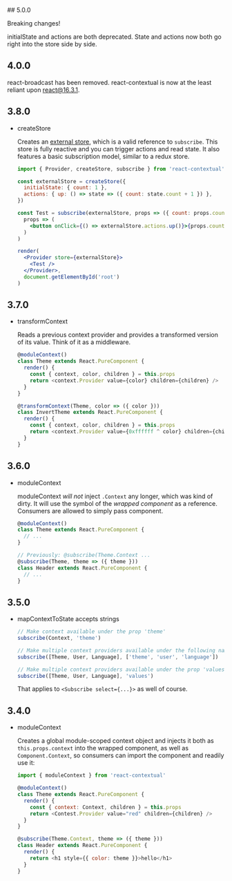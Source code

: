 ## 5.0.0

Breaking changes!

initialState and actions are both deprecated. State and actions now both go right into the store side by side.

## 4.0.0

react-broadcast has been removed. react-contextual is now at the least reliant upon react@16.3.1.

## 3.8.0

* createStore

  Creates an [external store](https://github.com/drcmda/react-contextual/blob/master/API.md#createstore), which is a valid reference to `subscribe`. This store is fully reactive and you can trigger actions and read state. It also features a basic subscription model, similar to a redux store.

  ```jsx
  import { Provider, createStore, subscribe } from 'react-contextual'

  const externalStore = createStore({
    initialState: { count: 1 },
    actions: { up: () => state => ({ count: state.count + 1 }) },
  })

  const Test = subscribe(externalStore, props => ({ count: props.count }))(
    props => (
      <button onClick={() => externalStore.actions.up()}>{props.count}</button>
    )
  )

  render(
    <Provider store={externalStore}>
      <Test />
    </Provider>,
    document.getElementById('root')
  )
  ```

## 3.7.0

* transformContext

  Reads a previous context provider and provides a transformed version of its value. Think of it as a middleware.

  ```js
  @moduleContext()
  class Theme extends React.PureComponent {
    render() {
      const { context, color, children } = this.props
      return <context.Provider value={color} children={children} />
    }
  }

  @transformContext(Theme, color => ({ color }))
  class InvertTheme extends React.PureComponent {
    render() {
      const { context, color, children } = this.props
      return <context.Provider value={0xffffff ^ color} children={children} />
    }
  }
  ```

## 3.6.0

* moduleContext

  moduleContext _will not_ inject `.Context` any longer, which was kind of dirty. It will use the symbol of the _wrapped component_ as a reference. Consumers are allowed to simply pass component.

  ```js
  @moduleContext()
  class Theme extends React.PureComponent {
    // ...
  }

  // Previously: @subscribe(Theme.Context ...
  @subscribe(Theme, theme => ({ theme }))
  class Header extends React.PureComponent {
    // ...
  }
  ```

## 3.5.0

* mapContextToState accepts strings

  ```js
  // Make context available under the prop 'theme'
  subscribe(Context, 'theme')

  // Make multiple context providers available under the following names in their respective order
  subscribe([Theme, User, Language], ['theme', 'user', 'language'])

  // Make multiple context providers available under the prop 'values'
  subscribe([Theme, User, Language], 'values')
  ```

  That applies to `<Subscribe select={...}>` as well of course.

## 3.4.0

* moduleContext

  Creates a global module-scoped context object and injects it both as `this.props.context` into the wrapped component, as well as `Component.Context`, so consumers can import the component and readily use it:

  ```js
  import { moduleContext } from 'react-contextual'

  @moduleContext()
  class Theme extends React.PureComponent {
    render() {
      const { context: Context, children } = this.props
      return <Contest.Provider value="red" children={children} />
    }
  }

  @subscribe(Theme.Context, theme => ({ theme }))
  class Header extends React.PureComponent {
    render() {
      return <h1 style={{ color: theme }}>hello</h1>
    }
  }
  ```
